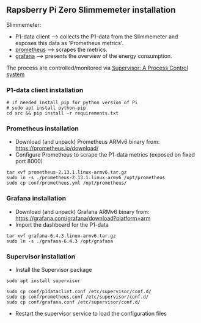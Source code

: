 ## Rapsberry Pi Zero Slimmemeter installation

Slimmemeter:
- P1-data client --> collects the P1-data from the Slimmemeter and exposes this data as 'Prometheus metrics'.
- [prometheus](https://prometheus.io/docs/introduction/overview/) --> scrapes the metrics. 
- [grafana](https://grafana.com/docs/) --> presents the overview of the energy consumption.

The process are controlled/monitored via [Supervisor: A Process Control system](http://supervisord.org/)

### P1-data client installation
```shell script
# if needed install pip for python version of Pi
# sudo apt install python-pip
cd src && pip install -r requirements.txt
```

### Prometheus installation
- Download (and unpack) Prometheus ARMv6 binary from: https://prometheus.io/download/
- Configure Prometheus to scrape the P1-data metrics (exposed on fixed port 8000)
```shell script
tar xvf prometheus-2.13.1.linux-armv6.tar.gz
sudo ln -s ./prometheus-2.13.1.linux-armv6 /opt/prometheus
sudo cp conf/prometheus.yml /opt/prometheus/
```

### Grafana installation
- Download (and unpack) Grafana ARMv6 binary from: https://grafana.com/grafana/download?platform=arm
- Import the dashboard for the P1-data
```shell script
tar xvf grafana-6.4.3.linux-armv6.tar.gz
sudo ln -s ./grafana-6.4.3 /opt/grafana
```

### Supervisor installation
- Install the Supervisor package 
```shell script
sudo apt install supervisor

sudo cp conf/p1dataclint.conf /etc/supervisor/conf.d/
sudo cp conf/prometheus.conf /etc/supervisor/conf.d/
sudo cp conf/grafana.conf /etc/supervisor/conf.d/
```
- Restart the supervisor service to load the configuration files


